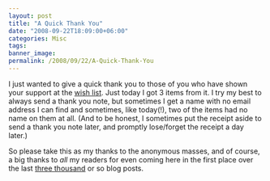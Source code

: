 ```yaml
---
layout: post
title: "A Quick Thank You"
date: "2008-09-22T18:09:00+06:00"
categories: Misc 
tags: 
banner_image: 
permalink: /2008/09/22/A-Quick-Thank-You
---
```


I just wanted to give a quick thank you to those of you who have shown your support at the <a href="http://www.amazon.com/o/registry/2TCL1D08EZEYE">wish list</a>. Just today I got 3 items from it. I try my best to always send a thank you note, but sometimes I get a name with no email address I can find and sometimes, like today(!), two of the items had no name on them at all. (And to be honest, I sometimes put the receipt aside to send a thank you note later, and promptly lose/forget the receipt a day later.) 

So please take this as my thanks to the anonymous masses, and of course, a big thanks to <i>all</i> my readers for even coming here in the first place over the last <a href="http://www.raymondcamden.com/stats.cfm">three thousand</a> or so blog posts.